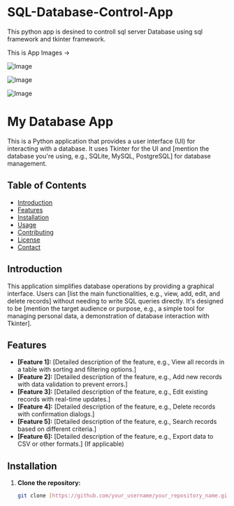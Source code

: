 # SQL-Database-Control-App
This python app is desined to controll sql server Database using sql framework and tkinter framework.

This is App Images ->

![Image](https://github.com/user-attachments/assets/5e9e5d63-7f7a-426c-8db0-b590dc1e4027)

![Image](https://github.com/user-attachments/assets/e59d1cf3-0fcd-46e1-bc93-8bcbdbdbaf57)

![Image](https://github.com/user-attachments/assets/afdca2b3-1c33-4748-808d-165456edc439)



# My Database App

This is a Python application that provides a user interface (UI) for interacting with a database. It uses Tkinter for the UI and [mention the database you're using, e.g., SQLite, MySQL, PostgreSQL] for database management.

## Table of Contents

- [Introduction](#introduction)
- [Features](#features)
- [Installation](#installation)
- [Usage](#usage)
- [Contributing](#contributing)
- [License](#license)
- [Contact](#contact)

## Introduction

This application simplifies database operations by providing a graphical interface. Users can [list the main functionalities, e.g., view, add, edit, and delete records] without needing to write SQL queries directly.  It's designed to be [mention the target audience or purpose, e.g., a simple tool for managing personal data, a demonstration of database interaction with Tkinter].

## Features

* **[Feature 1]:** [Detailed description of the feature, e.g., View all records in a table with sorting and filtering options.]
* **[Feature 2]:** [Detailed description of the feature, e.g., Add new records with data validation to prevent errors.]
* **[Feature 3]:** [Detailed description of the feature, e.g., Edit existing records with real-time updates.]
* **[Feature 4]:** [Detailed description of the feature, e.g., Delete records with confirmation dialogs.]
* **[Feature 5]:** [Detailed description of the feature, e.g., Search records based on different criteria.]
* **[Feature 6]:** [Detailed description of the feature, e.g., Export data to CSV or other formats.] (If applicable)

## Installation

1. **Clone the repository:**
   ```bash
   git clone [https://github.com/your_username/your_repository_name.git](https://www.google.com/search?q=https://github.com/your_username/your_repository_name.git)
